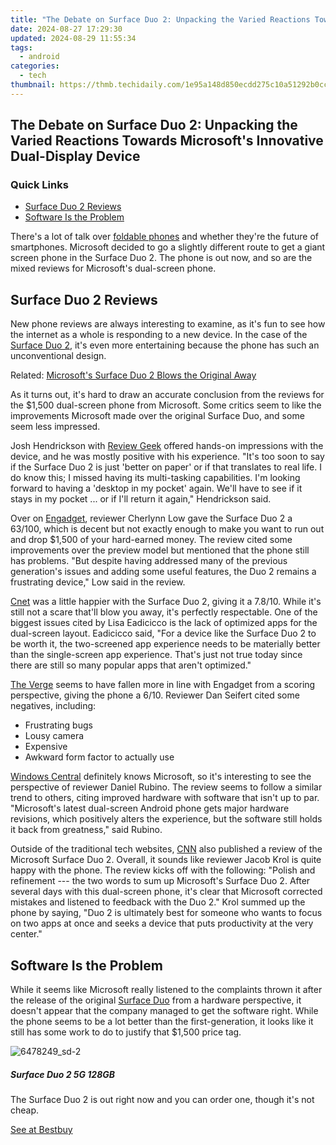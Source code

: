 ```yaml
---
title: "The Debate on Surface Duo 2: Unpacking the Varied Reactions Towards Microsoft's Innovative Dual-Display Device"
date: 2024-08-27 17:29:30
updated: 2024-08-29 11:55:34
tags:
  - android
categories:
  - tech
thumbnail: https://thmb.techidaily.com/1e95a148d850ecdd275c10a51292b0ccb900f6b4eff5c9989165ba5b957b7575.jpg
---
```


## The Debate on Surface Duo 2: Unpacking the Varied Reactions Towards Microsoft's Innovative Dual-Display Device

### Quick Links

* [Surface Duo 2 Reviews](https://phone-solutions.techidaily.com/in-2024-how-to-use-snapchat-location-spoofer-to-protect-your-privacy-on-realme-12plus-5g-drfone-by-drfone-virtual-android/)
* [Software Is the Problem](https://article-helps.techidaily.com/updated-ultimate-live-setting-picks/)

 There's a lot of talk over [foldable phones](https://instagram-videos.techidaily.com/make-your-content-stand-out-with-instagrams-procedural-slow-mo-journey/) and whether they're the future of smartphones. Microsoft decided to go a slightly different route to get a giant screen phone in the Surface Duo 2\. The phone is out now, and so are the mixed reviews for Microsoft's dual-screen phone.

##  Surface Duo 2 Reviews

 New phone reviews are always interesting to examine, as it's fun to see how the internet as a whole is responding to a new device. In the case of the [Surface Duo 2](https://sim-unlock.techidaily.com/in-2024-sim-unlock-oppo-find-x6-pro-phones-without-code-2-ways-to-remove-android-sim-lock-by-drfone-android/), it's even more entertaining because the phone has such an unconventional design.

Related: [Microsoft's Surface Duo 2 Blows the Original Away](https://sim-unlock.techidaily.com/in-2024-sim-unlock-oppo-find-x6-pro-phones-without-code-2-ways-to-remove-android-sim-lock-by-drfone-android/) 

 As it turns out, it's hard to draw an accurate conclusion from the reviews for the $1,500 dual-screen phone from Microsoft. Some critics seem to like the improvements Microsoft made over the original Surface Duo, and some seem less impressed.

 Josh Hendrickson with [Review Geek](https://www.reviewgeek.com/101182/surface-duo-2-hands-on-a-better-first-impression/) offered hands-on impressions with the device, and he was mostly positive with his experience. "It's too soon to say if the Surface Duo 2 is just 'better on paper' or if that translates to real life. I do know this; I missed having its multi-tasking capabilities. I'm looking forward to having a 'desktop in my pocket' again. We'll have to see if it stays in my pocket ... or if I'll return it again," Hendrickson said.

 Over on [Engadget](https://www.engadget.com/microsoft-surface-duo-2-review-camera-sample-specs-glance-bar-130004036.html), reviewer Cherlynn Low gave the Surface Duo 2 a 63/100, which is decent but not exactly enough to make you want to run out and drop $1,500 of your hard-earned money. The review cited some improvements over the preview model but mentioned that the phone still has problems. "But despite having addressed many of the previous generation's issues and adding some useful features, the Duo 2 remains a frustrating device," Low said in the review.

[Cnet](https://www.cnet.com/tech/mobile/surface-duo-2-review-microsoft-folding-phone-innovative-but-impractical/) was a little happier with the Surface Duo 2, giving it a 7.8/10\. While it's still not a scare that'll blow you away, it's perfectly respectable. One of the biggest issues cited by Lisa Eadicicco is the lack of optimized apps for the dual-screen layout. Eadicicco said, "For a device like the Surface Duo 2 to be worth it, the two-screened app experience needs to be materially better than the single-screen app experience. That's just not true today since there are still so many popular apps that aren't optimized."

[The Verge](https://www.theverge.com/22738082/microsoft-surface-duo-2-review-folding-phone-dual-screen-multitasking) seems to have fallen more in line with Engadget from a scoring perspective, giving the phone a 6/10\. Reviewer Dan Seifert cited some negatives, including:

* Frustrating bugs
* Lousy camera
* Expensive
* Awkward form factor to actually use

[Windows Central](https://www.windowscentral.com/surface-duo-2-review) definitely knows Microsoft, so it's interesting to see the perspective of reviewer Daniel Rubino. The review seems to follow a similar trend to others, citing improved hardware with software that isn't up to par. "Microsoft's latest dual-screen Android phone gets major hardware revisions, which positively alters the experience, but the software still holds it back from greatness," said Rubino.

 Outside of the traditional tech websites, [CNN](https://www.cnn.com/2021/10/21/cnn-underscored/microsoft-surface-duo-2-review/index.html) also published a review of the Microsoft Surface Duo 2\. Overall, it sounds like reviewer Jacob Krol is quite happy with the phone. The review kicks off with the following: "Polish and refinement --- the two words to sum up Microsoft's Surface Duo 2\. After several days with this dual-screen phone, it's clear that Microsoft corrected mistakes and listened to feedback with the Duo 2." Krol summed up the phone by saying, "Duo 2 is ultimately best for someone who wants to focus on two apps at once and seeks a device that puts productivity at the very center."

##  Software Is the Problem

 While it seems like Microsoft really listened to the complaints thrown it after the release of the original [Surface Duo](https://www.reviewgeek.com/56416/surface-duo-review-a-desktop-in-my-pocket/) from a hardware perspective, it doesn't appear that the company managed to get the software right. While the phone seems to be a lot better than the first-generation, it looks like it still has some work to do to justify that $1,500 price tag.

![6478249_sd-2](https://static1.howtogeekimages.com/wordpress/wp-content/uploads/2023/06/6478249_sd-2.jpeg) 

#####  Surface Duo 2 5G 128GB

The Surface Duo 2 is out right now and you can order one, though it's not cheap.

[See at Bestbuy](https://shop-links.co/link/?exclusive=1&publisher_slug=itechdaily19598&url=https%3A%2F%2Fwww.bestbuy.com%2Fsite%2Fmicrosoft-surface-duo-2-5g-128gb-unlocked-obsidian%2F6478249.p%3FskuId%3D6478249%2522target%253D%2522_blank)

<ins class="adsbygoogle"
     style="display:block"
     data-ad-format="autorelaxed"
     data-ad-client="ca-pub-7571918770474297"
     data-ad-slot="1223367746"></ins>



<ins class="adsbygoogle"
     style="display:block"
     data-ad-client="ca-pub-7571918770474297"
     data-ad-slot="8358498916"
     data-ad-format="auto"
     data-full-width-responsive="true"></ins>
